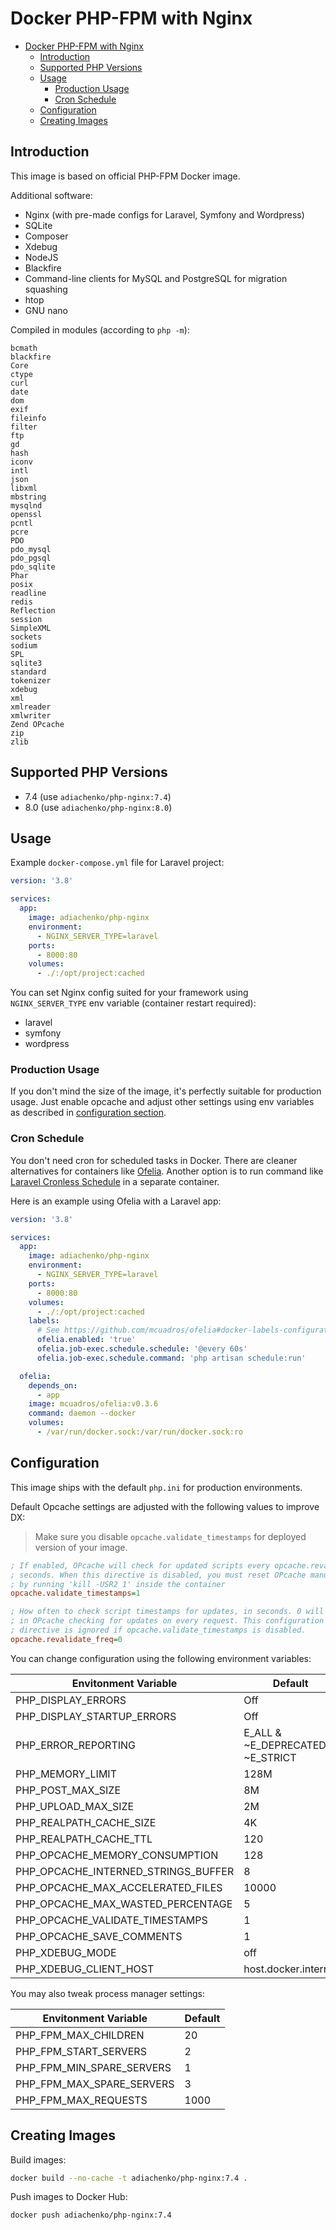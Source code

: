 # Docker PHP-FPM with Nginx

- [Docker PHP-FPM with Nginx](#docker-php-fpm-with-nginx)
  - [Introduction](#introduction)
  - [Supported PHP Versions](#supported-php-versions)
  - [Usage](#usage)
    - [Production Usage](#production-usage)
    - [Cron Schedule](#cron-schedule)
  - [Configuration](#configuration)
  - [Creating Images](#creating-images)

## Introduction

This image is based on official PHP-FPM Docker image.

Additional software:
- Nginx (with pre-made configs for Laravel, Symfony and Wordpress)
- SQLite
- Composer
- Xdebug
- NodeJS
- Blackfire
- Command-line clients for MySQL and PostgreSQL for migration squashing
- htop
- GNU nano

Compiled in modules (according to `php -m`):

```
bcmath
blackfire
Core
ctype
curl
date
dom
exif
fileinfo
filter
ftp
gd
hash
iconv
intl
json
libxml
mbstring
mysqlnd
openssl
pcntl
pcre
PDO
pdo_mysql
pdo_pgsql
pdo_sqlite
Phar
posix
readline
redis
Reflection
session
SimpleXML
sockets
sodium
SPL
sqlite3
standard
tokenizer
xdebug
xml
xmlreader
xmlwriter
Zend OPcache
zip
zlib
```

## Supported PHP Versions

- 7.4 (use `adiachenko/php-nginx:7.4`)
- 8.0 (use `adiachenko/php-nginx:8.0`)

## Usage

Example `docker-compose.yml` file for Laravel project:

```yml
version: '3.8'

services:
  app:
    image: adiachenko/php-nginx
    environment:
      - NGINX_SERVER_TYPE=laravel
    ports:
      - 8000:80
    volumes:
      - ./:/opt/project:cached
```

You can set Nginx config suited for your framework using `NGINX_SERVER_TYPE` env variable (container restart required):

- laravel
- symfony
- wordpress

### Production Usage

If you don't mind the size of the image, it's perfectly suitable for production usage. Just enable opcache and adjust other settings using env variables as described in [configuration section](#configuration).

### Cron Schedule

You don't need cron for scheduled tasks in Docker. There are cleaner alternatives for containers like [Ofelia](https://github.com/mcuadros/ofelia). Another option is to run command like [Laravel Cronless Schedule](https://github.com/spatie/laravel-cronless-schedule) in a separate container.

Here is an example using Ofelia with a Laravel app:

```yml
version: '3.8'

services:
  app:
    image: adiachenko/php-nginx
    environment:
      - NGINX_SERVER_TYPE=laravel
    ports:
      - 8000:80
    volumes:
      - ./:/opt/project:cached
    labels:
      # See https://github.com/mcuadros/ofelia#docker-labels-configurations
      ofelia.enabled: 'true'
      ofelia.job-exec.schedule.schedule: '@every 60s'
      ofelia.job-exec.schedule.command: 'php artisan schedule:run'

  ofelia:
    depends_on:
      - app
    image: mcuadros/ofelia:v0.3.6
    command: daemon --docker
    volumes:
      - /var/run/docker.sock:/var/run/docker.sock:ro
```

## Configuration

This image ships with the default `php.ini` for production environments.

Default Opcache settings are adjusted with the following values to improve DX:

> Make sure you disable `opcache.validate_timestamps` for deployed version of your image.

```ini
; If enabled, OPcache will check for updated scripts every opcache.revalidate_freq
; seconds. When this directive is disabled, you must reset OPcache manually
; by running 'kill -USR2 1' inside the container
opcache.validate_timestamps=1

; How often to check script timestamps for updates, in seconds. 0 will result
; in OPcache checking for updates on every request. This configuration
; directive is ignored if opcache.validate_timestamps is disabled.
opcache.revalidate_freq=0
```

You can change configuration using the following environment variables:

| Envitonment Variable                | Default                           |
| ----------------------------------- | --------------------------------- |
| PHP_DISPLAY_ERRORS                  | Off                               |
| PHP_DISPLAY_STARTUP_ERRORS          | Off                               |
| PHP_ERROR_REPORTING                 | E_ALL & ~E_DEPRECATED & ~E_STRICT |
| PHP_MEMORY_LIMIT                    | 128M                              |
| PHP_POST_MAX_SIZE                   | 8M                                |
| PHP_UPLOAD_MAX_SIZE                 | 2M                                |
| PHP_REALPATH_CACHE_SIZE             | 4K                                |
| PHP_REALPATH_CACHE_TTL              | 120                               |
| PHP_OPCACHE_MEMORY_CONSUMPTION      | 128                               |
| PHP_OPCACHE_INTERNED_STRINGS_BUFFER | 8                                 |
| PHP_OPCACHE_MAX_ACCELERATED_FILES   | 10000                             |
| PHP_OPCACHE_MAX_WASTED_PERCENTAGE   | 5                                 |
| PHP_OPCACHE_VALIDATE_TIMESTAMPS     | 1                                 |
| PHP_OPCACHE_SAVE_COMMENTS           | 1                                 |
| PHP_XDEBUG_MODE                     | off                               |
| PHP_XDEBUG_CLIENT_HOST              | host.docker.internal              |

You may also tweak process manager settings:

| Envitonment Variable                | Default                           |
| ----------------------------------- | --------------------------------- |
| PHP_FPM_MAX_CHILDREN                | 20                                |
| PHP_FPM_START_SERVERS               | 2                                 |
| PHP_FPM_MIN_SPARE_SERVERS           | 1                                 |
| PHP_FPM_MAX_SPARE_SERVERS           | 3                                 |
| PHP_FPM_MAX_REQUESTS                | 1000                              |

## Creating Images

Build images:

```sh
docker build --no-cache -t adiachenko/php-nginx:7.4 .
```

Push images to Docker Hub:

```
docker push adiachenko/php-nginx:7.4
```
